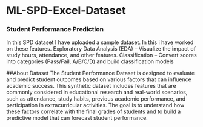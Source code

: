 # ML-SPD-Excel-Dataset

### Student Performance Prediction

In this SPD dataset I have uploaded a sample dataset. In this i have worked on these features.
Exploratory Data Analysis (EDA) – Visualize the impact of study hours, attendance, and other features.
Classification – Convert scores into categories (Pass/Fail, A/B/C/D) and build classification models

##About Dataset
The Student Performance Dataset is designed to evaluate and predict student outcomes based on various factors that can influence academic success. This synthetic dataset includes features that are commonly considered in educational research and real-world scenarios, such as attendance, study habits, previous academic performance, and participation in extracurricular activities. The goal is to understand how these factors correlate with the final grades of students and to build a predictive model that can forecast student performance.

